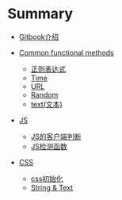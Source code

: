 <!-- 
# 概述

### 第一部分

* [第一部分](part1/README.md)
    * [Writing很牛](part1/README.md#writing)
    * [GitBook很牛](part1/README.md#gitbook)
* [第二部分](part2/README.md)
    * [我们喜欢社交网络](part2/README.md#feedback)
    * [更好的写作工具](part2/README.md#tools)
 -->
# Summary

* [Gitbook介绍](README.md)

* [Common functional methods](functional/README.md)
    * [正则表达式](functional/regular.md)
    * [Time](functional/time.md)
    * [URL](functional/url.md)
    * [Random](functional/random.md)
    * [text(文本)](functional/text.md)

* [JS](js/README.md)
    * [JS的客户端判断](js/judge.md)
    * [JS检测函数](js/check.md)

* [CSS](cssAsset/README.md)
    * [css初始化](cssAsset/reset.md)
    * [String & Text](cssAsset/str.md)

